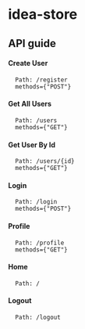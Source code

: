 # idea-store


## API guide 

#### Create User
```
  Path: /register
  methods={"POST"}
```
#### Get All Users
```
  Path: /users
  methods={"GET"}
```
#### Get User By Id
```
  Path: /users/{id}
  methods={"GET"}
```
#### Login
```
  Path: /login
  methods={"POST"}
```
#### Profile 
```
  Path: /profile
  methods={"GET"}
```
#### Home
```
  Path: /

```
#### Logout
```
  Path: /logout
  
```